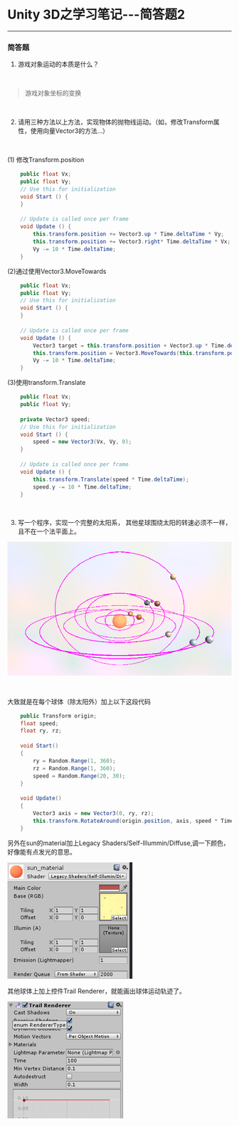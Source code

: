 # Unity 3D之学习笔记---简答题2
------

<h3>简答题</h3>

1.  游戏对象运动的本质是什么？

<br>

>   游戏对象坐标的变换

<br>

2.  请用三种方法以上方法，实现物体的抛物线运动。（如，修改Transform属性，使用向量Vector3的方法…）

<br>

(1) 修改Transform.position<br>

```c#
	public float Vx;
	public float Vy;
	// Use this for initialization
	void Start () {
	}
	
	// Update is called once per frame
	void Update () {
		this.transform.position += Vector3.up * Time.deltaTime * Vy;
		this.transform.position += Vector3.right* Time.deltaTime * Vx;
		Vy -= 10 * Time.deltaTime;
	}

```

(2)通过使用Vector3.MoveTowards<br>

```c#
	public float Vx;
	public float Vy;
	// Use this for initialization
	void Start () {
	}
	
	// Update is called once per frame
	void Update () {
		Vector3 target = this.transform.position + Vector3.up * Time.deltaTime * Vy + Vector3.right * Time.deltaTime * Vx;
		this.transform.position = Vector3.MoveTowards(this.transform.position, target, Time.deltaTime);
		Vy -= 10 * Time.deltaTime;
	}
```

(3)使用transform.Translate<br>

```c#
	public float Vx;
	public float Vy;

	private Vector3 speed;
	// Use this for initialization
	void Start () {
		speed = new Vector3(Vx, Vy, 0);
	}
	
	// Update is called once per frame
	void Update () {
		this.transform.Translate(speed * Time.deltaTime);
		speed.y -= 10 * Time.deltaTime;
	}
```



<br>

3.  写一个程序，实现一个完整的太阳系， 其他星球围绕太阳的转速必须不一样，且不在一个法平面上。<br>

![haha](/homework2/images/solar_system.png)

<br>

大致就是在每个球体（除太阳外）加上以下这段代码<br>

```c#
	public Transform origin;
	float speed;
	float ry, rz;

	void Start()
	{
		ry = Random.Range(1, 360);
		rz = Random.Range(1, 360);
		speed = Random.Range(20, 30);
	}

	void Update()
	{
		Vector3 axis = new Vector3(0, ry, rz);
		this.transform.RotateAround(origin.position, axis, speed * Time.deltaTime);
	}
```

另外在sun的material加上Legacy Shaders/Self-Illummin/Diffuse,调一下颜色，好像能有点发光的意思。<br>

![haha](/homework2/images/sun_light.png)

其他球体上加上控件Trail Renderer，就能画出球体运动轨迹了。<br>

![haha](/homework2/images/Trail.png)
